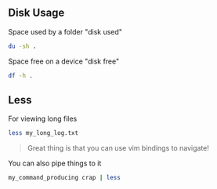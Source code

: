 
## Disk Usage
Space used by a folder "disk used"
```bash
du -sh .
```
Space free on a device "disk free"
```bash
df -h .
```

## Less
For viewing long files
```bash
less my_long_log.txt
```
> Great thing is that you can use vim bindings to navigate!

You can also pipe things to it
```bash
my_command_producing crap | less
```

